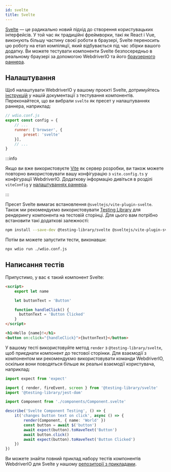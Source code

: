 ```yaml
---
id: svelte
title: Svelte
---
```


[Svelte](https://svelte.dev/) — це радикально новий підхід до створення користувацьких інтерфейсів. У той час як традиційні фреймворки, такі як React і Vue, виконують більшу частину своєї роботи в браузері, Svelte переносить цю роботу на етап компіляції, який відбувається під час збірки вашого додатку. Ви можете тестувати компоненти Svelte безпосередньо в реальному браузері за допомогою WebdriverIO та його [браузерного раннера](/docs/runner#browser-runner).

## Налаштування

Щоб налаштувати WebdriverIO у вашому проєкті Svelte, дотримуйтесь [інструкцій](/docs/component-testing#set-up) у нашій документації з тестування компонентів. Переконайтеся, що ви вибрали `svelte` як пресет у налаштуваннях раннера, наприклад:

```js
// wdio.conf.js
export const config = {
    // ...
    runner: ['browser', {
        preset: 'svelte'
    }],
    // ...
}
```

:::info

Якщо ви вже використовуєте [Vite](https://vitejs.dev/) як сервер розробки, ви також можете повторно використовувати вашу конфігурацію з `vite.config.ts` у конфігурації WebdriverIO. Додаткову інформацію дивіться в розділі `viteConfig` у [налаштуваннях раннера](/docs/runner#runner-options).

:::

Пресет Svelte вимагає встановлення `@sveltejs/vite-plugin-svelte`. Також ми рекомендуємо використовувати [Testing Library](https://testing-library.com/) для рендерингу компонента на тестовій сторінці. Для цього вам потрібно встановити такі додаткові залежності:

```sh npm2yarn
npm install --save-dev @testing-library/svelte @sveltejs/vite-plugin-svelte
```

Потім ви можете запустити тести, виконавши:

```sh
npx wdio run ./wdio.conf.js
```

## Написання тестів

Припустимо, у вас є такий компонент Svelte:

```html title="./components/Component.svelte"
<script>
    export let name

    let buttonText = 'Button'

    function handleClick() {
      buttonText = 'Button Clicked'
    }
</script>

<h1>Hello {name}!</h1>
<button on:click="{handleClick}">{buttonText}</button>
```

У вашому тесті використовуйте метод `render` з `@testing-library/svelte`, щоб приєднати компонент до тестової сторінки. Для взаємодії з компонентом ми рекомендуємо використовувати команди WebdriverIO, оскільки вони поводяться більше як реальні взаємодії користувача, наприклад:

```ts title="svelte.test.js"
import expect from 'expect'

import { render, fireEvent, screen } from '@testing-library/svelte'
import '@testing-library/jest-dom'

import Component from './components/Component.svelte'

describe('Svelte Component Testing', () => {
    it('changes button text on click', async () => {
        render(Component, { name: 'World' })
        const button = await $('button')
        await expect(button).toHaveText('Button')
        await button.click()
        await expect(button).toHaveText('Button Clicked')
    })
})
```

Ви можете знайти повний приклад набору тестів компонентів WebdriverIO для Svelte у нашому [репозиторії з прикладами](https://github.com/webdriverio/component-testing-examples/tree/main/svelte-typescript-vite).